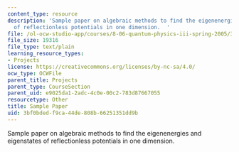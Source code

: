 ```yaml
---
content_type: resource
description: 'Sample paper on algebraic methods to find the eigenenergies and eigenstates
  of reflectionless potentials in one dimension.  '
file: /ol-ocw-studio-app/courses/8-06-quantum-physics-iii-spring-2005/3bf0bdedf9ca44de808b66251351dd9b_SamplePaper.tex
file_size: 19316
file_type: text/plain
learning_resource_types:
- Projects
license: https://creativecommons.org/licenses/by-nc-sa/4.0/
ocw_type: OCWFile
parent_title: Projects
parent_type: CourseSection
parent_uid: e9025da1-2adc-4c0e-00c2-783d87667055
resourcetype: Other
title: Sample Paper
uid: 3bf0bded-f9ca-44de-808b-66251351dd9b
---
```

Sample paper on algebraic methods to find the eigenenergies and eigenstates of reflectionless potentials in one dimension.  